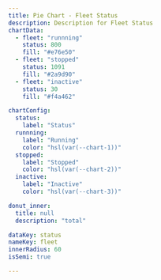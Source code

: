 ```yaml
---
title: Pie Chart - Fleet Status
description: Description for Fleet Status
chartData:
  - fleet: "runnning"
    status: 800
    fill: "#e76e50"
  - fleet: "stopped"
    status: 1091
    fill: "#2a9d90"
  - fleet: "inactive"
    status: 30
    fill: "#f4a462"

chartConfig:
  status:
    label: "Status"
  runnning:
    label: "Running"
    color: "hsl(var(--chart-1))"
  stopped:
    label: "Stopped"
    color: "hsl(var(--chart-2))"
  inactive:
    label: "Inactive"
    color: "hsl(var(--chart-3))"

donut_inner:
  title: null
  description: "total"

dataKey: status
nameKey: fleet
innerRadius: 60
isSemi: true

---
```

